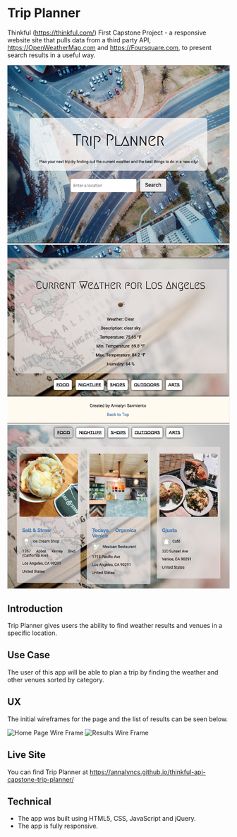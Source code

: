 # Trip Planner
Thinkful (https://thinkful.com/) First Capstone Project - a responsive website site that pulls data from a third party API, https://OpenWeatherMap.com and https://Foursquare.com, to present search results in a useful way.

![Trip Planner Home](https://github.com/annalyncs/thinkful-api-capstone-trip-planner/blob/master/readme-images/trip-planner-home.png)
![Trip Planner Weather Results](https://github.com/annalyncs/thinkful-api-capstone-trip-planner/blob/master/readme-images/trip-planner-weather-results.png)
![Trip Planner Venue Results](https://github.com/annalyncs/thinkful-api-capstone-trip-planner/blob/master/readme-images/trip-planner-venue-results.png)


## Introduction
Trip Planner gives users the ability to find weather results and venues in a specific location.

## Use Case
The user of this app will be able to plan a trip by finding the weather and other venues sorted by category.

## UX
The initial wireframes for the page and the list of results can be seen below.

![Home Page Wire Frame](https://github.com/annalyncs/thinkful-api-capstone-trip-planner/blob/master/readme-images/)
![Results Wire Frame](https://github.com/annalyncs/thinkful-api-capstone-trip-planner/blob/master/readme-images/)

## Live Site
You can find Trip Planner at https://annalyncs.github.io/thinkful-api-capstone-trip-planner/


## Technical
* The app was built using HTML5, CSS, JavaScript and jQuery.
* The app is fully responsive.
